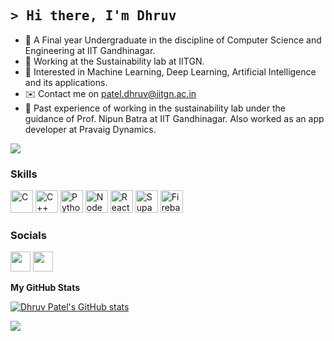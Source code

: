 ## <samp>&gt; Hi there, I'm Dhruv

- 🚀 A Final year Undergraduate in the discipline of Computer Science and Engineering at IIT Gandhinagar.
- 🚀 Working at the Sustainability lab at IITGN.
- 👀 Interested in Machine Learning, Deep Learning, Artificial Intelligence and its applications. 
- ✉️ Contact me on patel.dhruv@iitgn.ac.in
- 🌱 Past experience of working in the sustainability lab under the guidance of Prof. Nipun Batra at IIT Gandhinagar. Also worked as an app developer at Pravaig Dynamics.
  

</a><a href="https://github.com/dhruvpatel144" target="_blank" rel="noreferrer"><img
src="https://img.shields.io/github/followers/dhruvpatel144?logo=github&style=for-the-badge&color=0891b2&labelColor=000000" /></a>
  
### Skills

<p align="left">
<a href="https://docs.microsoft.com/en-us/cpp/?view=msvc-170" target="_blank" rel="noreferrer"><img src="https://raw.githubusercontent.com/danielcranney/readme-generator/main/public/icons/skills/c-colored.svg" width="36" height="36" alt="C" /></a>
<a href="https://docs.microsoft.com/en-us/cpp/?view=msvc-170" target="_blank" rel="noreferrer"><img src="https://raw.githubusercontent.com/danielcranney/readme-generator/main/public/icons/skills/cplusplus-colored.svg" width="36" height="36" alt="C++" /></a>
<a href="https://www.python.org/" target="_blank" rel="noreferrer"><img src="https://raw.githubusercontent.com/danielcranney/readme-generator/main/public/icons/skills/python-colored.svg" width="36" height="36" alt="Python" /></a>
<a href="https://nodejs.org/en/" target="_blank" rel="noreferrer"><img src="https://raw.githubusercontent.com/danielcranney/readme-generator/main/public/icons/skills/nodejs-colored.svg" width="36" height="36" alt="NodeJS" /></a>
<a href="https://reactjs.org/" target="_blank" rel="noreferrer"><img src="https://raw.githubusercontent.com/danielcranney/readme-generator/main/public/icons/skills/react-colored.svg" width="36" height="36" alt="React" /></a>
<a href="https://supabase.io/" target="_blank" rel="noreferrer"><img src="https://raw.githubusercontent.com/danielcranney/readme-generator/main/public/icons/skills/supabase-colored.svg" width="36" height="36" alt="Supabase" /></a>
<a href="https://firebase.google.com/" target="_blank" rel="noreferrer"><img src="https://raw.githubusercontent.com/danielcranney/readme-generator/main/public/icons/skills/firebase-colored.svg" width="36" height="36" alt="Firebase" /></a>
</p>
  

### Socials

<p align="left"> <a href="https://www.github.com/dhruvpatel144" target="_blank" rel="noreferrer"><img src="https://raw.githubusercontent.com/danielcranney/readme-generator/main/public/icons/socials/github.svg" width="32" height="32" /></a> <a href="https://www.linkedin.com/in/dhruv-patel-5a1202213/" target="_blank" rel="noreferrer"><img src="https://raw.githubusercontent.com/danielcranney/readme-generator/main/public/icons/socials/linkedin.svg" width="32" height="32" /></a> 
  
<b>My GitHub Stats</b>

<a href="http://www.github.com/dhruvpatel144"><img src="https://github-readme-stats.vercel.app/api?username=dhruvpatel144&show_icons=true&hide=&count_private=true&title_color=0891b2&text_color=ffffff&icon_color=0891b2&bg_color=000000&hide_border=true&show_icons=true" alt="Dhruv Patel's GitHub stats" /></a>

<a href="http://www.github.com/dhruvpatel144"><img src="https://github-readme-streak-stats.herokuapp.com/?user=dhruvpatel144&stroke=ffffff&background=000000&ring=0891b2&fire=0891b2&currStreakNum=ffffff&currStreakLabel=0891b2&sideNums=ffffff&sideLabels=ffffff&dates=ffffff&hide_border=true" /></a>
<!--
**dhruvpatel144/dhruvpatel144** is a ✨ _special_ ✨ repository because its `README.md` (this file) appears on your GitHub profile.
Here are some ideas to get you started:
- 🔭 I’m currently working on ...
- 🌱 I’m currently learning ...
- 👯 I’m looking to collaborate on ...
- 🤔 I’m looking for help with ...
- 💬 Ask me about ...
- 📫 How to reach me: ...
- 😄 Pronouns: ...
- ⚡ Fun fact: ...
-->
